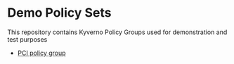 # Demo Policy Sets

This repository contains Kyverno Policy Groups used for demonstration and test purposes

* [PCI policy group](/pci)
